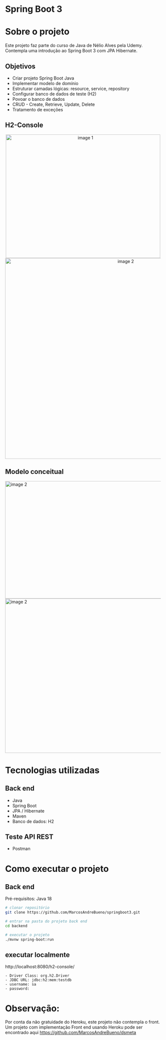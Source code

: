 # Spring Boot 3

# Sobre o projeto

Este projeto faz parte do curso de Java de Nélio Alves pela Udemy. Contempla uma introdução ao Spring Boot 3 com JPA Hibernate.

## Objetivos

- Criar projeto Spring Boot Java
- Implementar modelo de domínio
- Estruturar camadas lógicas: resource, service, repository
- Configurar banco de dados de teste (H2)
- Povoar o banco de dados
- CRUD - Create, Retrieve, Update, Delete
- Tratamento de exceções

## H2-Console
<div align="center">
<img src="/../readme/Captura de Tela (43).png" alt="image 1" width=500 height=400>
<img src="/../readme/Captura de Tela (44).png" alt="image 2" width=765 height=650>
</div>

## Modelo conceitual
<img src="/../readme/Captura de Tela (45).png" alt="image 2" width=700 height=380>
<img src="/../readme/Captura de Tela (46).png" alt="image 2" width=880 height=500>

# Tecnologias utilizadas
## Back end
- Java
- Spring Boot
- JPA / Hibernate
- Maven
- Banco de dados: H2

## Teste API REST
- Postman

# Como executar o projeto

## Back end
Pré-requisitos: Java 18

```bash
# clonar repositório
git clone https://github.com/MarcosAndreBueno/springboot3.git

# entrar na pasta do projeto back end
cd backend

# executar o projeto
./mvnw spring-boot:run
```

## executar localmente
http://localhost:8080/h2-console/

    - Driver Class:	org.h2.Driver 
    - JDBC URL: jdbc:h2:mem:testdb
    - username: sa
    - password:

# Observação:
Por conta da não gratuidade do Heroku, este projeto não contempla o front.
Um projeto com implementação Front end usando Heroku pode ser encontrado aqui https://github.com/MarcosAndreBueno/dsmeta
